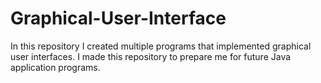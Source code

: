 # Graphical-User-Interface
In this repository I created multiple programs that implemented graphical user interfaces. I made this repository to prepare me for future Java application programs.
